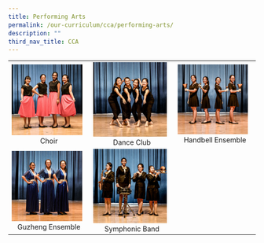 ```yaml
---
title: Performing Arts
permalink: /our-curriculum/cca/performing-arts/
description: ""
third_nav_title: CCA
---
```

|  |  |  |
|---|---|---|
| <a href="https://moe-cedargirlssec-staging.netlify.app/cca/performing-arts/choir/"><img style="width:95%" src="/images/cca57.png"></a> <center>Choir</center>  | <a href="https://cedargirlssec.moe.edu.sg/our-curriculum/cca/performing-arts"><img style="width:95%" src="/images/cca58.png"></a> <center>Dance Club</center> | <a href="https://moe-cedargirlssec-staging.netlify.app/cca/performing-arts/handbell-ensemble/"><img style="width:95%" src="/images/cca59.png"></a> <center>Handbell Ensemble</center> |
| <a href="https://moe-cedargirlssec-staging.netlify.app/cca/performing-arts/guzheng-ensemble/"><img style="width:95%" src="/images/cca60.png"></a> <center>Guzheng Ensemble</center> | <a href="https://moe-cedargirlssec-staging.netlify.app/cca/performing-arts/symphonic-band/"><img style="width:95%" src="/images/cca61.png"></a> <center>Symphonic Band</center> |  |